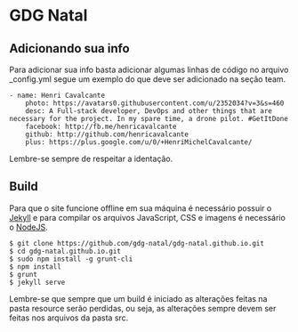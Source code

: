 # GDG Natal

## Adicionando sua info

Para adicionar sua info basta adicionar algumas linhas de código no arquivo _config.yml
segue um exemplo do que deve ser adicionado na seção team.

```
- name: Henri Cavalcante
    photo: https://avatars0.githubusercontent.com/u/2352034?v=3&s=460
    desc: A Full-stack developer, DevOps and other things that are necessary for the project. In my spare time, a drone pilot. #GetItDone
    facebook: http://fb.me/henricavalcante
    github: http://github.com/henricavalcante
    plus: https://plus.google.com/u/0/+HenriMichelCavalcante/
```
Lembre-se sempre de respeitar a identação.

## Build

Para que o site funcione offline em sua máquina é necessário possuir o [Jekyll](https://jekyllrb.com/) e para compilar os arquivos JavaScript, CSS e imagens é necessário o [NodeJS](https://nodejs.org/).

```
$ git clone https://github.com/gdg-natal/gdg-natal.github.io.git
$ cd gdg-natal.github.io.git
$ sudo npm install -g grunt-cli
$ npm install
$ grunt
$ jekyll serve
```
Lembre-se que sempre que um build é iniciado as alterações feitas na pasta resource serão perdidas, ou seja, as alterações sempre devem ser feitas nos arquivos da pasta src.
